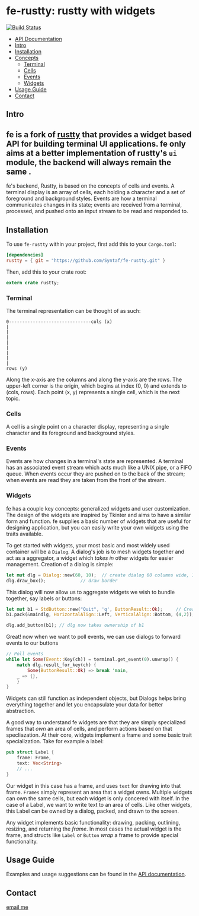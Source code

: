 # fe-rustty: rustty with widgets

[![Build Status](https://travis-ci.org/Syntaf/fe-rustty.svg?branch=master)](https://travis-ci.org/Syntaf/fe-rustty)

- [API Documentation][1]
- [Intro](#intro)
- [Installation](#installation)
- [Concepts](#concepts)
	- [Terminal](#terminal)
	- [Cells](#cells)
	- [Events](#events)
	- [Widgets](#widgets)
- [Usage Guide](#usage-guide)
- [Contact](#contact)

## Intro

fe is a fork of [rustty](https://github.com/cpjreynolds/rustty) that provides a widget based API for building terminal UI applications. fe only aims at a better implementation of rustty's `ui` module, the backend will always remain the same
.
-------------

fe's backend, Rustty, is based on the concepts of cells and events. A terminal display is an array of cells,
each holding a character and a set of foreground and background styles. Events are how a
terminal communicates changes in its state; events are received from a terminal, processed, and
pushed onto an input stream to be read and responded to.

## Installation

To use `fe-rustty` within your project, first add this to your `Cargo.toml`:

```toml
[dependencies]
rustty = { git = "https://github.com/Syntaf/fe-rustty.git" }
```

Then, add this to your crate root:

```rust
extern crate rustty;
```

### Terminal

The terminal representation can be thought of as such:

```
0-------------------------------cols (x)
|
|
|
|
|
|
|
|
rows (y)
```

Along the x-axis are the columns and along the y-axis are the rows. The
upper-left corner is the origin, which begins at index (0, 0) and extends to
(cols, rows). Each point (x, y) represents a single cell, which is the next
topic.

### Cells

A cell is a single point on a character display, representing a single
character and its foreground and background styles.

### Events

Events are how changes in a terminal's state are represented. 
A terminal has an associated event stream which acts much like a UNIX pipe,
or a FIFO queue. When events occur they are pushed on to
the back of the stream; when events are read they are taken
from the front of the stream.

### Widgets


fe has a couple key concepts: generalized widgets and user customization. The design of the widgets are inspired by 
Tkinter and aims to have a similar form and function. fe supplies a basic number of widgets that are useful for 
designing application, but you can easily write your own widgets using the traits available.

To get started with widgets, your most basic and most widely used container will be a `Dialog`. A dialog's job is to
mesh widgets together and act as a aggregator, a widget which *takes in* other widgets for easier management. Creation
of a dialog is simple:

```rust
let mut dlg = Dialog::new(60, 10);	// create dialog 60 columns wide, 10 rows long
dlg.draw_box();				// draw border
```

This dialog will now allow us to aggregate widgets we wish to bundle together, say labels or buttons:


```rust
let mut b1 = StdButton::new("Quit", 'q', ButtonResult::Ok);		// Create button
b1.pack(&maindlg, HorizontalAlign::Left, VerticalAlign::Bottom, (4,2));	// Align button within dialog

dlg.add_button(b1);	// dlg now takes ownership of b1
```

Great! now when we want to poll events, we can use dialogs to forward events to our buttons

```rust
// Poll events
while let Some(Event::Key(ch)) = terminal.get_event(0).unwrap() {
    match dlg.result_for_key(ch) {
        Some(ButtonResult::Ok) => break 'main,
	_ => {},
    }
}
```

Widgets can still function as independent objects, but Dialogs helps bring everything together and let you
encapsulate your data for better abstraction.  

A good way to understand fe widgets are that they are simply specialized frames that *own* an area of cells, 
and perform actions based on that specliazation. At their core, widgets implement a frame and some basic trait 
specialization. Take for example a label:


```rust
pub struct Label {
    frame: Frame,
    text: Vec<String>
    // ...
}
```

Our widget in this case has a frame, and uses `text` for drawing into that frame. `Frames` simply represent an area 
that a widget owns. Multiple widgets can own the same cells, but each widget is only concered with itself. In the
case of a Label, we want to write text to an area of cells. Like other widgets, this Label can be owned by a dialog,
packed, and drawn to the screen. 

Any widget implements basic functionality: drawing, packing, outlining, resizing, and returning the *frame*. In
most cases the actual widget is the frame, and structs like `Label` or `Button` *wrap* a frame to provide special
functionality.

## Usage Guide

Examples and usage suggestions can be found in the [API
documentation][1].

## Contact

[email me](mailto:syntaf@gmail.com)

[1]: http://syntaf.github.io/ruik
